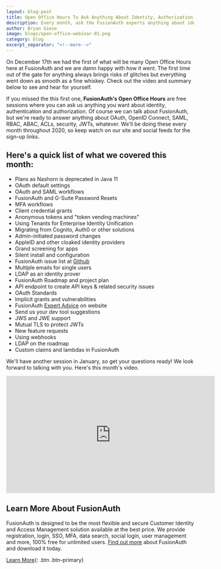 ```yaml
---
layout: blog-post
title: Open Office Hours To Ask Anything About Identity, Authorization, and Authentication
description: Every month, ask the FusionAuth experts anything about identity, authorization, and authentication.
author: Bryan Giese
image: blogs/open-office-webinar-01.png
category: blog
excerpt_separator: "<!--more-->"
---
```


On December 17th we had the first of what will be many Open Office Hours here at FusionAuth and we are damn happy with how it went. The first time out of the gate for anything always brings risks of glitches but everything went down as smooth as a fine whiskey. Check out the video and summary below to see and hear for yourself.

<!--more-->

If you missed the this first one, **FusionAuth's Open Office Hours** are free sessions where you can ask us anything you want about identity, authentication and authorization. Of course we can talk about FusionAuth, but we're ready to answer anything about OAuth, OpenID Connect, SAML, RBAC, ABAC, ACLs, security, JWTs, whatever. We'll be doing these every month throughout 2020, so keep watch on our site and social feeds for the sign-up links.

## Here's a quick list of what we covered this month:
- Plans as Nashorn is deprecated in Java 11
- OAuth default settings
- OAuth and SAML workflows
- FusionAuth and G-Suite Password Resets
- MFA workflows
- Client credential grants
- Anonymous tokens and "token vending machines"
- Using Tenants for Enterprise Identity Unification
- Migrating from Cognito, Auth0 or other solutions
- Admin-initiated password changes
- AppleID and other cloaked identity providers
- Grand screening for apps
- Silent install and configuration
- FusionAuth issue list at [Github](https://github.com/FusionAuth/fusionauth-issues)
- Multiple emails for single users
- LDAP as an identity prover
- FusionAuth Roadmap and project plan
- API endpoint to create API keys & related security issues
- OAuth Standards
- Implicit grants and vulnerabilities
- FusionAuth [Expert Advice](/learn/expert-advice) on website
- Send us your dev tool suggestions
- JWS and JWE support
- Mutual TLS to protect JWTs
- New feature requests
- Using webhooks
- LDAP on the roadmap
- Custom claims and lambdas in FusionAuth

We'll have another session in January, so get your questions ready! We look forward to talking with you. Here's this month's video.

<iframe width="560" height="315" src="https://www.youtube.com/embed/Iww_Usc5vhU" frameborder="0" allow="accelerometer; autoplay; encrypted-media; gyroscope; picture-in-picture" allowfullscreen></iframe>
<br/>


## Learn More About FusionAuth
FusionAuth is designed to be the most flexible and secure Customer Identity and Access Management solution available at the best price. We provide registration, login, SSO, MFA, data search, social login, user management and more, 100% free for unlimited users. [Find out more](/ "FusionAuth Home") about FusionAuth and download it today.

[Learn More](/){: .btn .btn-primary}
